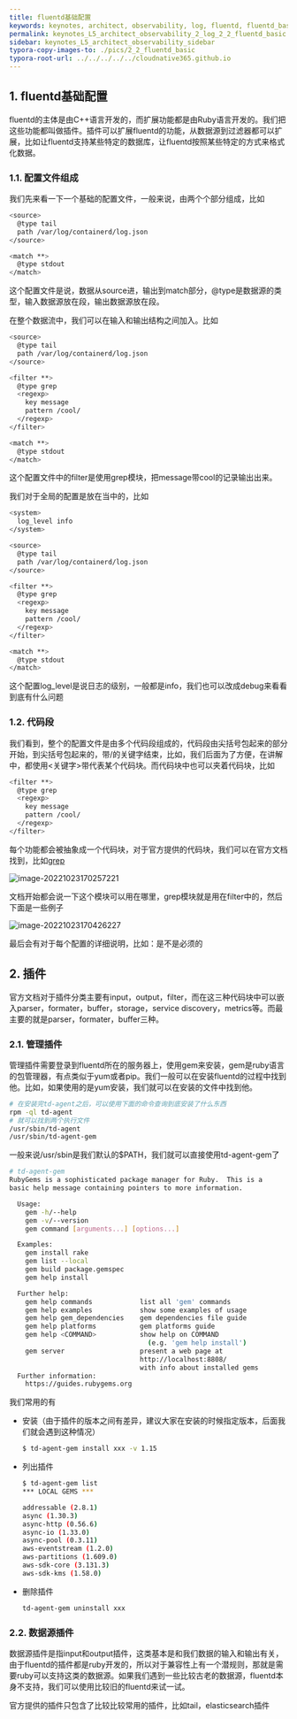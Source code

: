 ```yaml
---
title: fluentd基础配置
keywords: keynotes, architect, observability, log, fluentd, fluentd_basic
permalink: keynotes_L5_architect_observability_2_log_2_2_fluentd_basic.html
sidebar: keynotes_L5_architect_observability_sidebar
typora-copy-images-to: ./pics/2_2_fluentd_basic
typora-root-url: ../../../../../cloudnative365.github.io
---
```


## 1. fluentd基础配置

fluentd的主体是由C++语言开发的，而扩展功能都是由Ruby语言开发的。我们把这些功能都叫做插件。插件可以扩展fluentd的功能，从数据源到过滤器都可以扩展，比如让fluentd支持某些特定的数据库，让fluentd按照某些特定的方式来格式化数据。

### 1.1. 配置文件组成

我们先来看一下一个基础的配置文件，一般来说，由两个个部分组成，比如

``` bash
<source>
  @type tail
  path /var/log/containerd/log.json
</source>

<match **>
  @type stdout
</match>
```

这个配置文件是说，数据从source进，输出到match部分，@type是数据源的类型，输入数据源放在<source></source>段，输出数据源放在<match></match>段。



在整个数据流中，我们可以在输入和输出结构之间加入<filter></filter>。比如

``` bash
<source>
  @type tail
  path /var/log/containerd/log.json
</source>

<filter **>
  @type grep
  <regexp>
    key message
    pattern /cool/
  </regexp>
</filter>

<match **>
  @type stdout
</match>
```

这个配置文件中的filter是使用grep模块，把message带cool的记录输出出来。



我们对于全局的配置是放在<system></system>当中的，比如

``` bash
<system>
  log_level info
</system>

<source>
  @type tail
  path /var/log/containerd/log.json
</source>

<filter **>
  @type grep
  <regexp>
    key message
    pattern /cool/
  </regexp>
</filter>

<match **>
  @type stdout
</match>
```

这个配置log_level是说日志的级别，一般都是info，我们也可以改成debug来看看到底有什么问题

### 1.2. 代码段

我们看到，整个的配置文件是由多个代码段组成的，代码段由尖括号包起来的部分开始，到尖括号包起来的，带/的关键字结束，比如<source></source>，我们后面为了方便，在讲解中，都使用<关键字>带代表某个代码块。而代码块中也可以夹着代码块，比如

``` bash
<filter **>
  @type grep
  <regexp>
    key message
    pattern /cool/
  </regexp>
</filter>
```

每个功能都会被抽象成一个代码块，对于官方提供的代码块，我们可以在官方文档找到，比如[grep](https://docs.fluentd.org/filter/grep)

![image-20221023170257221](/pages/keynotes/L5_architect_observability/2_Log/pics/2_2_fluentd_basic/image-20221023170257221.png)

文档开始都会说一下这个模块可以用在哪里，grep模块就是用在filter中的，然后下面是一些例子

![image-20221023170426227](/pages/keynotes/L5_architect_observability/2_Log/pics/2_2_fluentd_basic/image-20221023170426227.png)

最后会有对于每个配置的详细说明，比如：是不是必须的

## 2. 插件

官方文档对于插件分类主要有input，output，filter，而在这三种代码块中可以嵌入parser，formater，buffer，storage，service discovery，metrics等。而最主要的就是parser，formater，buffer三种。

### 2.1. 管理插件

管理插件需要登录到fluentd所在的服务器上，使用gem来安装，gem是ruby语言的包管理器，有点类似于yum或者pip。我们一般可以在安装fluentd的过程中找到他。比如，如果使用的是yum安装，我们就可以在安装的文件中找到他。

``` bash
# 在安装完td-agent之后，可以使用下面的命令查询到底安装了什么东西
rpm -ql td-agent
# 就可以找到两个执行文件
/usr/sbin/td-agent
/usr/sbin/td-agent-gem
```

一般来说/usr/sbin是我们默认的$PATH，我们就可以直接使用td-agent-gem了

``` bash
# td-agent-gem
RubyGems is a sophisticated package manager for Ruby.  This is a
basic help message containing pointers to more information.

  Usage:
    gem -h/--help
    gem -v/--version
    gem command [arguments...] [options...]

  Examples:
    gem install rake
    gem list --local
    gem build package.gemspec
    gem help install

  Further help:
    gem help commands            list all 'gem' commands
    gem help examples            show some examples of usage
    gem help gem_dependencies    gem dependencies file guide
    gem help platforms           gem platforms guide
    gem help <COMMAND>           show help on COMMAND
                                   (e.g. 'gem help install')
    gem server                   present a web page at
                                 http://localhost:8808/
                                 with info about installed gems
  Further information:
    https://guides.rubygems.org
```

我们常用的有

+ 安装（由于插件的版本之间有差异，建议大家在安装的时候指定版本，后面我们就会遇到这种情况）

  ``` bash
  $ td-agent-gem install xxx -v 1.15
  ```

+ 列出插件

  ``` bash
  $ td-agent-gem list
  *** LOCAL GEMS ***
  
  addressable (2.8.1)
  async (1.30.3)
  async-http (0.56.6)
  async-io (1.33.0)
  async-pool (0.3.11)
  aws-eventstream (1.2.0)
  aws-partitions (1.609.0)
  aws-sdk-core (3.131.3)
  aws-sdk-kms (1.58.0)
  ```

+ 删除插件

  ``` bash
  td-agent-gem uninstall xxx
  ```

### 2.2. 数据源插件

数据源插件是指input和output插件，这类基本是和我们数据的输入和输出有关，由于fluentd的插件都是ruby开发的，所以对于兼容性上有一个潜规则，那就是需要ruby可以支持这类的数据源。如果我们遇到一些比较古老的数据源，fluentd本身不支持，我们可以使用比较旧的fluentd来试一试。

官方提供的插件只包含了比较比较常用的插件，比如tail，elasticsearch插件


